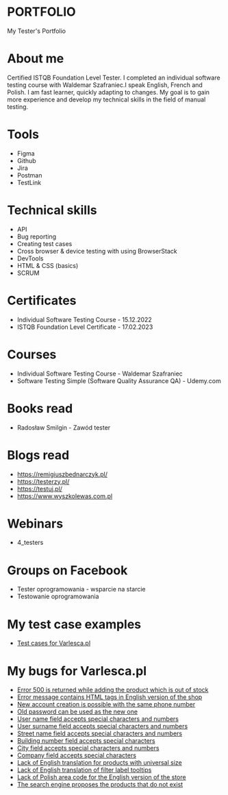 # PORTFOLIO
My Tester's Portfolio
# About me
Certified ISTQB Foundation Level Tester. I completed an individual software testing course with Waldemar Szafraniec.I speak English, French and Polish. I am fast learner, quickly adapting to changes. My goal is to gain more experience and develop my technical skills in the field of manual testing.
# Tools
- Figma
- Github
- Jira
- Postman
- TestLink
# Technical skills
- API
- Bug reporting
- Creating test cases
- Cross browser & device testing with using BrowserStack
- DevTools
- HTML & CSS (basics)
- SCRUM
# Certificates
- Individual Software Testing Course - 15.12.2022
- ISTQB Foundation Level Certificate - 17.02.2023
# Courses
- Individual Software Testing Course - Waldemar Szafraniec
- Software Testing Simple (Software Quality Assurance QA) - Udemy.com
# Books read
- Radosław Smilgin - Zawód tester
# Blogs read
- https://remigiuszbednarczyk.pl/
- https://testerzy.pl/
- https://testuj.pl/
- https://www.wyszkolewas.com.pl
# Webinars
- 4_testers
# Groups on Facebook
- Tester oprogramowania - wsparcie na starcie
- Testowanie oprogramowania
# My test case examples
- [Test cases for Varlesca.pl](https://drive.google.com/file/d/1K09i10EXYywqt4r7aSKQlPZ0xw-XVH2m/view?usp=share_link)
#  My bugs for Varlesca.pl
- [Error 500 is returned while adding the product which is out of stock](https://drive.google.com/file/d/1sYcHGV6-A6RLd8jMbgAc78lvFbuoWvpj/view)
- [Error message contains HTML tags in English version of the shop](https://drive.google.com/file/d/1J3HRHfncOirCZFiSCJC-pfMRElHb5vgp/view)
- [New account creation is possible with the same phone number](https://drive.google.com/file/d/1aRf1mqwgwTkbwAcOKoqlc8X5dq97nLwv/view)
- [Old password can be used as the new one](https://drive.google.com/file/d/1M-C13ANl1bMqZtLtfTj-bJTt1NSvGEJ2/view)
- [User name field accepts special characters and numbers](https://drive.google.com/file/d/1wvPeqQsLSZESNCAqGbm0XUtsMYyiPT4P/view)
- [User surname field accepts special characters and numbers](https://drive.google.com/file/d/1xH7RsH10nv2S8vLWkLPGJ3xQsYh23Wef/view)
- [Street name field accepts special characters and numbers](https://drive.google.com/file/d/1k244QKxTavYDzOie7_0LdFTHllR6EQZH/view)
- [Building number field accepts special characters](https://drive.google.com/file/d/1OCgbTqxFbW_pP8FNfECWNSoc73XGGUdM/view)
- [City field accepts special characters and numbers](https://drive.google.com/file/d/1T8l7yB0b2Ts8Pvo8BiUNImadwVVbncR2/view)
- [Company field accepts special characters](https://drive.google.com/file/d/1xHp1p06F-jgcnmWeIvdEivk4SYI-Ywcg/view)
- [Lack of English translation for products with universal size](https://drive.google.com/file/d/11ZXdLLXFGpd4fpUFYjit1JRwTWZP846W/view)
- [Lack of English translation of filter label tooltips](https://drive.google.com/file/d/1GsBFk7DjX_Xb3HxY3dzoxOwpWYj8ecMD/view)
- [Lack of Polish area code for the English version of the store](https://drive.google.com/file/d/1iFFnKiMVM8tFUbcDOqJ_uq1PUHMGMJGf/view)
- [The search engine proposes the products that do not exist](https://drive.google.com/file/d/1mlwsrXxKyyO63SMJykq7LU4QU1LW4Ze5/view)
